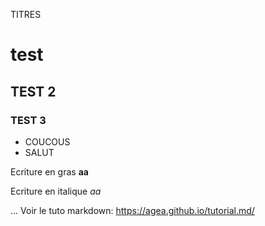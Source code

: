 TITRES

# test
## TEST 2
### TEST 3

- COUCOUS
- SALUT

Ecriture en gras
**aa**

Ecriture en italique
_aa_

...
Voir le tuto markdown:  https://agea.github.io/tutorial.md/
